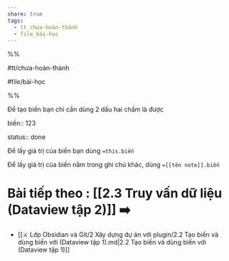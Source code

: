 ```yaml
---  
share: true  
tags:  
  - tt_chưa-hoàn-thành  
  - file_bài-học  
---  
```

  
%%  
#tt/chưa-hoàn-thành  
#file/bài-học  
%%  
Để tạo biến bạn chỉ cần dùng 2 dấu hai chấm là được  
biến:: 123  
status:: done  
Để lấy giá trị của biến bạn dùng `=this.biến`  
Để lấy giá trị của biến nằm trong ghi chú khác, dùng `=[[tên note]].biến`  
# Bài tiếp theo : [[2.3 Truy vấn dữ liệu (Dataview tập 2)]] ➡️  
  
- [[⚔️ Lớp Obsidian và Git/2 Xây dựng dự án với plugin/2.2 Tạo biến và dùng biến với (Dataview tập 1).md|2.2 Tạo biến và dùng biến với (Dataview tập 1)]]  
  

